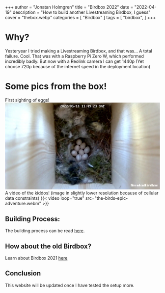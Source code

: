 +++
author = "Jonatan Holmgren"
title = "Birdbox 2022"
date = "2022-04-19"
description = "How to build another Livestreaming Birdbox, I guess"
cover = "thebox.webp"
categories = [
    "Birdbox"
]
tags = [
    "birdbox",
]
+++

# Why?
Yesteryear I tried making a Livestreaming Birdbox, and that was... A total failure. Cool. That was with a Raspberry Pi Zero W, which performed incredibly badly. But now with a Reolink camera I can get 1440p (Yet choose 720p because of the internet speed in the deployment location)

# Some pics from the box!
First sighting of eggs!
![A picture from the Reolink camera in the birdbox showing 8 eggs.](8eggs.webp)
A video of the kiddos! (image in slightly lower resolution because of cellular data constraints)
{{< video loop="true" src="the-birds-epic-adventure.webm" >}}

## Building Process:
The building process can be read [here](../planning-for-birdbox2022).

## How about the old Birdbox?
Learn about Birdbox 2021 [here](../birdbox2021)

## Conclusion
This website will be updated once I have tested the setup more.
